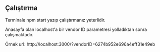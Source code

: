 ## Çalıştırma

Terminale npm start yazıp çalıştırmanız yeterlidir.

Anasayfa olan localhost'a bir vendor ID parametresi yolladıktan sonra çalışmaktadır.

Örnek url: http://localhost:3000/?vendorID=6274b952e696a4eff31e49eb
